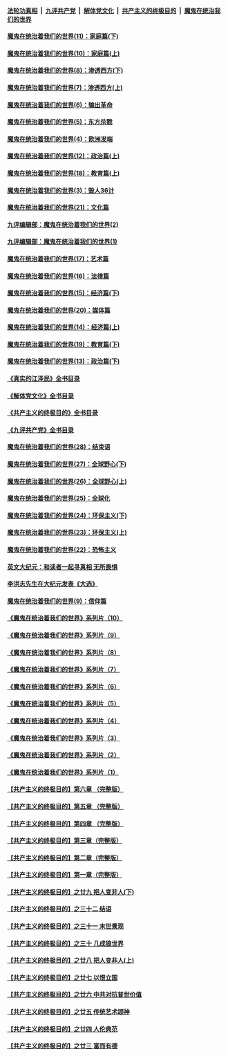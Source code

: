 ####  [法轮功真相](../../../../basic/blob/master/README.md?t=12091031) &nbsp;|&nbsp; [九评共产党](../../../../9ping.md/blob/master/README.md?t=12091031) &nbsp;|&nbsp; [解体党文化](../../../../jtdwh.md/blob/master/README.md?t=12091031)  &nbsp;|&nbsp; [共产主义的终极目的](../../../../gczydzjmd.md/blob/master/README.md?t=12091031) &nbsp;|&nbsp; [魔鬼在统治我们的世界](../../../../mgztzwmdsj.md/blob/master/README.md?t=12091031) 

#### [魔鬼在统治着我们的世界(11)：家庭篇(下)](../pages/nsc422/n10440961.md?t=12091031) 

#### [魔鬼在统治着我们的世界(10)：家庭篇(上)](../pages/nsc422/n10435448.md?t=12091031) 

#### [魔鬼在统治着我们的世界(8)：渗透西方(下)](../pages/nsc422/n10429603.md?t=12091031) 

#### [魔鬼在统治着我们的世界(7)：渗透西方(上)](../pages/nsc422/n10426013.md?t=12091031) 

#### [魔鬼在统治着我们的世界(6)：输出革命](../pages/nsc422/n10421536.md?t=12091031) 

#### [魔鬼在统治着我们的世界(5)：东方杀戮](../pages/nsc422/n10417707.md?t=12091031) 

#### [魔鬼在统治着我们的世界(4)：欧洲发端](../pages/nsc422/n10414890.md?t=12091031) 

#### [魔鬼在统治着我们的世界(12)：政治篇(上)](../pages/nsc422/n10444576.md?t=12091031) 

#### [魔鬼在统治着我们的世界(18)：教育篇(上)](../pages/nsc422/n10526970.md?t=12091031) 

#### [魔鬼在统治着我们的世界(3)：毁人36计](../pages/nsc422/n10411583.md?t=12091031) 

#### [魔鬼在统治着我们的世界(21)：文化篇](../pages/nsc422/n10597706.md?t=12091031) 

#### [九评编辑部：魔鬼在统治着我们的世界(2)](../pages/nsc422/n10410036.md?t=12091031) 

#### [九评编辑部：魔鬼在统治着我们的世界(1)](../pages/nsc422/n10406825.md?t=12091031) 

#### [魔鬼在统治着我们的世界(17)：艺术篇](../pages/nsc422/n10499093.md?t=12091031) 

#### [魔鬼在统治着我们的世界(16)：法律篇](../pages/nsc422/n10485969.md?t=12091031) 

#### [魔鬼在统治着我们的世界(15)：经济篇(下)](../pages/nsc422/n10469975.md?t=12091031) 

#### [魔鬼在统治着我们的世界(20)：媒体篇](../pages/nsc422/n10586579.md?t=12091031) 

#### [魔鬼在统治着我们的世界(14)：经济篇(上)](../pages/nsc422/n10457370.md?t=12091031) 

#### [魔鬼在统治着我们的世界(19)：教育篇(下)](../pages/nsc422/n10564808.md?t=12091031) 

#### [魔鬼在统治着我们的世界(13)：政治篇(下)](../pages/nsc422/n10448270.md?t=12091031) 

#### [《真实的江泽民》全书目录](../pages/nsc422/n13721399.md?t=12091031) 

#### [《解体党文化》全书目录](../pages/nsc422/n13721157.md?t=12091031) 

#### [《共产主义的终极目的》全书目录](../pages/nsc422/n13721048.md?t=12091031) 

#### [《九评共产党》全书目录](../pages/nsc422/n13708085.md?t=12091031) 

#### [魔鬼在统治着我们的世界(28)：结束语](../pages/nsc422/n10936246.md?t=12091031) 

#### [魔鬼在统治着我们的世界(27)：全球野心(下)](../pages/nsc422/n10928319.md?t=12091031) 

#### [魔鬼在统治着我们的世界(26)：全球野心(上)](../pages/nsc422/n10900318.md?t=12091031) 

#### [魔鬼在统治着我们的世界(25)：全球化](../pages/nsc422/n10788205.md?t=12091031) 

#### [魔鬼在统治着我们的世界(24)：环保主义(下)](../pages/nsc422/n10695307.md?t=12091031) 

#### [魔鬼在统治着我们的世界(23)：环保主义(上)](../pages/nsc422/n10688613.md?t=12091031) 

#### [魔鬼在统治着我们的世界(22)：恐怖主义](../pages/nsc422/n10614727.md?t=12091031) 

#### [英文大纪元：和读者一起寻真相 无所畏惧](../pages/nsc422/n12542027.md?t=12091031) 

#### [李洪志先生在大纪元发表《大选》](../pages/nsc422/n12534746.md?t=12091031) 

#### [魔鬼在统治着我们的世界(9)：信仰篇](../pages/nsc422/n10432159.md?t=12091031) 

#### [《魔鬼在统治着我们的世界》系列片（10）](../pages/nsc422/n12292670.md?t=12091031) 

#### [《魔鬼在统治着我们的世界》系列片（9）](../pages/nsc422/n12290859.md?t=12091031) 

#### [《魔鬼在统治着我们的世界》系列片（8）](../pages/nsc422/n12287445.md?t=12091031) 

#### [《魔鬼在统治着我们的世界》系列片（7）](../pages/nsc422/n12283425.md?t=12091031) 

#### [《魔鬼在统治着我们的世界》系列片（6）](../pages/nsc422/n12282314.md?t=12091031) 

#### [《魔鬼在统治着我们的世界》系列片（5）](../pages/nsc422/n12281419.md?t=12091031) 

#### [《魔鬼在统治着我们的世界》系列片（4）](../pages/nsc422/n12274024.md?t=12091031) 

#### [《魔鬼在统治着我们的世界》系列片（3）](../pages/nsc422/n12271322.md?t=12091031) 

#### [《魔鬼在统治着我们的世界》系列片（2）](../pages/nsc422/n12269049.md?t=12091031) 

#### [《魔鬼在统治着我们的世界》系列片（1）](../pages/nsc422/n12267575.md?t=12091031) 

#### [【共产主义的终极目的】第六章 （完整版）](../pages/nsc422/n11428913.md?t=12091031) 

#### [【共产主义的终极目的】第五章 （完整版）](../pages/nsc422/n11428912.md?t=12091031) 

#### [【共产主义的终极目的】第四章 （完整版）](../pages/nsc422/n11428907.md?t=12091031) 

#### [【共产主义的终极目的】第三章（完整版）](../pages/nsc422/n11428848.md?t=12091031) 

#### [【共产主义的终极目的】第二章（完整版）](../pages/nsc422/n11428831.md?t=12091031) 

#### [【共产主义的终极目的】第一章（完整版）](../pages/nsc422/n11417651.md?t=12091031) 

#### [【共产主义的终极目的】之廿九 把人变非人(下)](../pages/nsc422/n11344140.md?t=12091031) 

#### [【共产主义的终极目的】之三十二 结语](../pages/nsc422/n11360535.md?t=12091031) 

#### [【共产主义的终极目的】之三十一 末世景观](../pages/nsc422/n11351129.md?t=12091031) 

#### [【共产主义的终极目的】之三十 几成狼世界](../pages/nsc422/n11348280.md?t=12091031) 

#### [【共产主义的终极目的】之廿八 把人变非人(上)](../pages/nsc422/n11340492.md?t=12091031) 

#### [【共产主义的终极目的】之廿七 以恨立国](../pages/nsc422/n11336944.md?t=12091031) 

#### [【共产主义的终极目的】之廿六 中共对抗普世价值](../pages/nsc422/n11324785.md?t=12091031) 

#### [【共产主义的终极目的】之廿五 传统艺术颂神](../pages/nsc422/n11296396.md?t=12091031) 

#### [【共产主义的终极目的】之廿四 人伦典范](../pages/nsc422/n11296397.md?t=12091031) 

#### [【共产主义的终极目的】之廿三 富而有德](../pages/nsc422/n11283598.md?t=12091031) 

